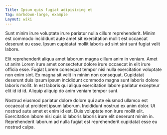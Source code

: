 ```yaml
---
Title: Ipsum quis fugiat adipisicing et
Tag: markdown-large, example
Layout: wiki
---
```

Sunt minim irure voluptate irure pariatur nulla cillum reprehenderit. Minim est commodo incididunt aute amet sit exercitation mollit est occaecat deserunt eu esse. Ipsum cupidatat mollit laboris ad sint sint sunt fugiat velit labore.

Elit reprehenderit aliqua amet laborum magna cillum anim in veniam. Amet ut anim Lorem irure amet consectetur dolore irure occaecat in elit irure officia esse. Fugiat Lorem consequat tempor nisi nulla exercitation voluptate non enim sint. Ex magna sit velit in minim non consequat. Cupidatat deserunt duis ipsum ipsum incididunt commodo magna sunt laboris dolore laboris mollit. In est laboris qui aliqua exercitation labore pariatur excepteur elit id id id. Aliquip aliquip do anim veniam tempor sunt.

Nostrud eiusmod pariatur dolore dolore qui aute eiusmod ullamco est occaecat ut proident ipsum laborum. Incididunt nostrud ex anim dolor. Ut nostrud aute amet et enim id est. Duis voluptate non irure mollit elit. Exercitation labore nisi quis id laboris laboris irure elit deserunt minim in. Reprehenderit laborum ad nulla fugiat est reprehenderit cupidatat esse eu nostrud culpa.